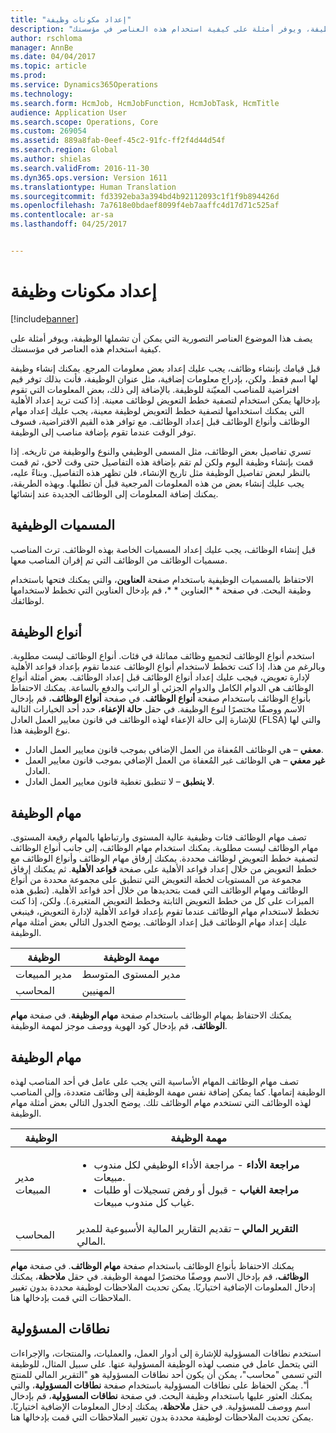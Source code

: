```yaml
---
title: "إعداد مكونات وظيفة"
description: "يصف هذا الموضوع العناصر التصورية التي يمكن أن تشملها الوظيفة، ويوفر أمثلة على كيفية استخدام هذه العناصر في مؤسستك."
author: rschloma
manager: AnnBe
ms.date: 04/04/2017
ms.topic: article
ms.prod: 
ms.service: Dynamics365Operations
ms.technology: 
ms.search.form: HcmJob, HcmJobFunction, HcmJobTask, HcmTitle
audience: Application User
ms.search.scope: Operations, Core
ms.custom: 269054
ms.assetid: 889a8fab-0eef-45c2-91fc-ff2f4d44d54f
ms.search.region: Global
ms.author: shielas
ms.search.validFrom: 2016-11-30
ms.dyn365.ops.version: Version 1611
ms.translationtype: Human Translation
ms.sourcegitcommit: fd3392eba3a394bd4b92112093c1f1f9b894426d
ms.openlocfilehash: 7a7618e0bdaef8099f4eb7aaffc4d17d71c525af
ms.contentlocale: ar-sa
ms.lasthandoff: 04/25/2017


---
```


# <a name="setting-up-the-components-of-a-job"></a>إعداد مكونات وظيفة

[!include[banner](includes/banner.md)]


يصف هذا الموضوع العناصر التصورية التي يمكن أن تشملها الوظيفة، ويوفر أمثلة على كيفية استخدام هذه العناصر في مؤسستك. 

قبل قيامك بإنشاء وظائف، يجب عليك إعداد بعض معلومات المرجع. يمكنك إنشاء وظيفة لها اسم فقط. ولكن، بإدراج معلومات إضافية، مثل عنوان الوظيفة، فأنت بذلك توفر قيم افتراضية للمناصب المعيّنة للوظيفة. بالإضافة إلى ذلك، بعض المعلومات التي تقوم بإدخالها يمكن استخدام لتصفية خطط التعويض لوظائف معينة. إذا كنت تريد إعداد الأهلية التي يمكنك استخدامها لتصفية خطط التعويض لوظيفة معينة، يجب عليك إعداد مهام الوظائف وأنواع الوظائف قبل إعداد الوظائف. مع توافر هذه القيم الافتراضية، فسوف توفر الوقت عندما تقوم بإضافة مناصب إلى الوظيفة. 

تسري تفاصيل بعض الوظائف، مثل المسمى الوظيفي والنوع والوظيفة من تاريخه. إذا قمت بإنشاء وظيفة اليوم ولكن لم تقم بإضافة هذه التفاصيل حتى وقت لاحق، ثم قمت بالنظر لبعض تفاصيل الوظيفة مثل تاريخ الإنشاء، فلن تظهر هذه التفاصيل. وبناءً عليه، يجب عليك إنشاء بعض من هذه المعلومات المرجعية قبل أن تطلبها. وبهذه الطريقة، يمكنك إضافة المعلومات إلى الوظائف الجديدة عند إنشائها.

## <a name="job-titles"></a>المسميات الوظيفية
قبل إنشاء الوظائف، يجب عليك إعداد المسميات الخاصة بهذه الوظائف. ترث المناصب مسميات الوظائف من الوظائف التي تم إقران المناصب معها. 

الاحتفاظ بالمسميات الوظيفية باستخدام صفحة **العناوين**، والتي يمكنك فتحها باستخدام وظيفة البحث. في صفحة * *العناوين * *، قم بإدخال العناوين التي تخطط لاستخدامها لوظائفك.

## <a name="job-types"></a>أنواع الوظيفة
استخدم أنواع الوظائف لتجميع وظائف مماثلة في فئات. أنواع الوظائف ليست مطلوبة. وبالرغم من هذا، إذا كنت تخطط لاستخدام أنواع الوظائف عندما تقوم بإعداد قواعد الأهلية لإدارة تعويض، فيجب عليك إعداد أنواع الوظائف قبل إعداد الوظائف. بعض أمثلة أنواع الوظائف هي الدوام الكامل والدوام الجزئي أو الراتب والدفع بالساعة. يمكنك الاحتفاظ بأنواع الوظائف باستخدام صفحة **أنواع الوظائف**. في صفحة **أنواع الوظائف**، قم بإدخال الاسم ووصفًا مختصرًا لنوع الوظيفة. في حقل **حالة الإعفاء**، حدد أحد الخيارات التالية للإشارة إلى حالة الإعفاء لهذه الوظائف في قانون معايير العمل العادل (FLSA) والتي لها نوع الوظيفة هذا.

-   **معفي** – هي الوظائف المُعفاة من العمل الإضافي بموجب قانون معايير العمل العادل.
-   **غير معفي** – هي الوظائف غير المُعفاة من العمل الإضافي بموجب قانون معايير العمل العادل.
-   **لا ينطبق** – لا تنطبق تغطية قانون معايير العمل العادل.

## <a name="job-functions"></a>مهام الوظيفة
تصف مهام الوظائف فئات وظيفية عالية المستوى وارتباطها بالمهام رفيعة المستوى. مهام الوظائف ليست مطلوبة. يمكنك استخدام مهام الوظائف، إلى جانب أنواع الوظائف لتصفية خطط التعويض لوظائف محددة. يمكنك إرفاق مهام الوظائف وأنواع الوظائف مع خطط التعويض من خلال إعداد قواعد الأهلية على صفحة **قواعد الأهلية**. ثم يمكنك إرفاق مجموعة من المستويات لخطة التعويض التي تنطبق على مجموعة محددة من أنواع الوظائف ومهام الوظائف التي قمت بتحديدها من خلال أحد قواعد الأهلية. (تطبق هذه الميزات على كل من خطط التعويض الثابتة وخطط التعويض المتغيرة.). ولكن، إذا كنت تخطط لاستخدام مهام الوظائف عندما تقوم بإعداد قواعد الأهلية لإدارة التعويض، فينبغي عليك إعداد مهام الوظائف قبل إعداد الوظائف. يوضح الجدول التالي بعض أمثلة مهام الوظيفة.

| الوظيفة           | مهمة الوظيفة         |
|---------------|----------------------|
| مدير المبيعات | مدير المستوى المتوسط    |
| المحاسب    | المهنيين        |

يمكنك الاحتفاظ بمهام الوظائف باستخدام صفحة **مهام الوظيفة**. في صفحة **مهام الوظائف**، قم بإدخال كود الهوية ووصف موجز لمهمة الوظيفة.

## <a name="job-tasks"></a>مهام الوظيفة
تصف مهام الوظائف المهام الأساسية التي يجب على عامل في أحد المناصب لهذه الوظيفة إتمامها. كما يمكن إضافة نفس مهمة الوظيفة إلى وظائف متعددة، وإلى المناصب لهذه الوظائف التي تستخدم مهام الوظائف تلك. يوضح الجدول التالي بعض أمثلة مهام الوظيفة.

<table>
<thead>
<tr class="header">
<th>الوظيفة</th>
<th>مهمة الوظيفة</th>
</tr>
</thead>
<tbody>
<tr class="odd">
<td>مدير المبيعات</td>
<td><ul>
<li><strong>مراجعة الأداء</strong> - مراجعة الأداء الوظيفي لكل مندوب مبيعات.</li>
<li><strong>مراجعة الغياب</strong> - قبول أو رفض تسجيلات أو طلبات غياب كل مندوب مبيعات.</li>
</ul></td>
</tr>
<tr class="even">
<td>المحاسب</td>
<td><strong>التقرير المالي</strong> – تقديم التقارير المالية الأسبوعية للمدير المالي.</td>
</tr>
</tbody>
</table>

يمكنك الاحتفاظ بأنواع الوظائف باستخدام صفحة **مهام الوظائف**. في صفحة **مهام الوظائف**، قم بإدخال الاسم ووصفًا مختصرًا لمهمة الوظيفة. في حقل **ملاحظة**، يمكنك إدخال المعلومات الإضافية اختياريًا. يمكن تحديث الملاحظات لوظيفة محددة بدون تغيير الملاحظات التي قمت بإدخالها هنا.

## <a name="areas-of-responsibility"></a>نطاقات المسؤولية
استخدم نطاقات المسؤولية للإشارة إلى أدوار العمل، والعمليات، والمنتجات، والإجراءات التي يتحمل عامل في منصب لهذه الوظيفة المسؤولية عنها. على سبيل المثال، للوظيفة التي تسمى "محاسب"، يمكن أن يكون أحد نطاقات المسؤولية هو "التقرير المالي للمنتج أ". يمكن الحفاظ على نطاقات المسؤولية باستخدام صفحة **نطاقات المسؤولية**، والتي يمكنك العثور عليها باستخدام وظيفة البحث. في صفحة **نطاقات المسؤولية**، قم بإدخال اسم ووصف للمسؤولية. في حقل **ملاحظة**، يمكنك إدخال المعلومات الإضافية اختياريًا. يمكن تحديث الملاحظات لوظيفة محددة بدون تغيير الملاحظات التي قمت بإدخالها هنا.




